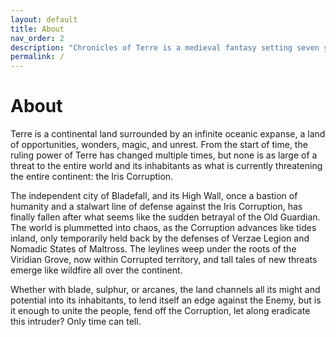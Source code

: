 ```yaml
---
layout: default
title: About
nav_order: 2
description: "Chronicles of Terre is a medieval fantasy setting seven years in the writing, currently for dungeons & dragons 5th edition."
permalink: /
---
```


# About

Terre is a continental land surrounded by an infinite oceanic expanse, a land of opportunities, wonders, magic, and unrest. From the start of time, the ruling power of Terre has changed multiple times, but none is as large of a threat to the entire world and its inhabitants as what is currently threatening the entire continent: the Iris Corruption. 

[//]: # (For now, the frontier bastion of Bladefall, and its High Wall, forms a line of fortification against the Corruption to the east and the savagery of the Barrens to the north, defending the civilized world in the west from the march of the Enemy.)

The independent city of Bladefall, and its High Wall, once a bastion of humanity and a stalwart line of defense against the Iris Corruption, has finally fallen after what seems like the sudden betrayal of the Old Guardian. The world is plummetted into chaos, as the Corruption advances like tides inland, only temporarily held back by the defenses of Verzae Legion and Nomadic States of Maltross. The leylines weep under the roots of the Viridian Grove, now within Corrupted territory, and tall tales of new threats emerge like wildfire all over the continent.

Whether with blade, sulphur, or arcanes, the land channels all its might and potential into its inhabitants, to lend itself an edge against the Enemy, but is it enough to unite the people, fend off the Corruption, let along eradicate this intruder? Only time can tell.